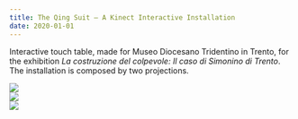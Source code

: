 ```yaml
---
title: The Qing Suit – A Kinect Interactive Installation
date: 2020-01-01
---
```


<p class="mw5">Interactive touch table, made for Museo Diocesano Tridentino in Trento,
for the exhibition <em>La costruzione del colpevole: Il caso di Simonino di Trento</em>.
The installation is composed by two projections.</p>

<div class="w-100">
    <div class="w-60 ml-auto">
        <img src="../images/works/trento-1.JPG">
    </div>
    <div class="w-60 ml-auto">
        <img src="../images/works/trento-3.JPG">
    </div>
    <div class="w-60 ml-auto">
        <img src="../images/works/trento-2.JPG">
    </div>
    
</div>